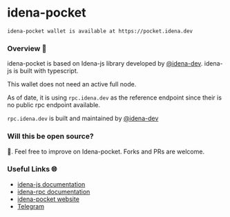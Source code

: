 # idena-pocket
```idena-pocket wallet is available at https://pocket.idena.dev```

### Overview 🔎
idena-pocket is based on Idena-js library developed by [@idena-dev](https://github.com/idena-dev). 
idena-js is built with typescript.

This wallet does not need an active full node.

As of date, it is using ```rpc.idena.dev``` as the reference endpoint since their is no public rpc endpoint available.

```rpc.idena.dev``` is built and maintained by [@idena-dev](https://github.com/idena-dev/idena-pocket)

### Will this be open source?
💯. Feel free to improve on Idena-pocket. Forks and PRs are welcome.

### Useful Links 🌐
- [idena-js documentation](https://www.idena.dev/idena-js/quick-start)
- [idena-rpc documentation](https://github.com/idena-dev/idena-rpc)
- [idena-pocket website](https://pocket.idena.dev/#/)
- [Telegram](https://t.me/idenadev)
